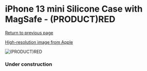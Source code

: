 # iPhone 13 mini Silicone Case with MagSafe - (PRODUCT)RED

[Return to previous page](/iphone_13)

[High-resolution image from Apple](https://store.storeimages.cdn-apple.com/8756/as-images.apple.com/is/MM233?wid=4500&hei=4500&fmt=png)

<div style="width: 384px"><img src="/everypreview/MM233.png" alt="(PRODUCT)RED"></div>

### Under construction
